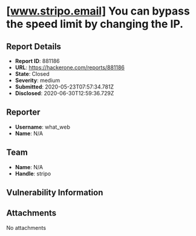 # [www.stripo.email] You can bypass the speed limit by changing the IP.

## Report Details
- **Report ID**: 881186
- **URL**: https://hackerone.com/reports/881186
- **State**: Closed
- **Severity**: medium
- **Submitted**: 2020-05-23T07:57:34.781Z
- **Disclosed**: 2020-06-30T12:59:36.729Z

## Reporter
- **Username**: what_web
- **Name**: N/A

## Team
- **Name**: N/A
- **Handle**: stripo

## Vulnerability Information


## Attachments
No attachments
